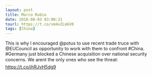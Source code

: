 ```yaml
---
layout: post
title: Marco Rubio
date: 2018-08-03 03:00:21
tourl: https://t.co/xm4vZLmGV0
tags: [China]
---
```

This is why I encouraged @potus to use recent trade truce with @EUCouncil as opportunity to work with them to confront #China. #Germany just blocked a Chinese acquisition over national security concerns. We arent the only ones who see the threat: https://t.co/ihRJvH5dg9